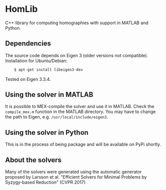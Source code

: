 # HomLib
C++ library for computing homographies with support in MATLAB and Python.

## Dependencies
The source code depends on Eigen 3 (older versions not compatible).
Installation for Ubuntu/Debian:
```bash
    $ apt-get install libeigen3-dev
```
Tested on Eigen 3.3.4.

## Using the solver in MATLAB
It is possible to MEX-compile the solver and use it in MATLAB. Check the
`compile_mex.m` function in the MATLAB directory. You may have to change the path to Eigen,
e.g. `/usr/local/include/eigen3`.

## Using the solver in Python
This is in the process of being package and will be available on PyPi shortly.

## About the solvers
Many of the solvers were generated using the automatic generator proposed by
Larsson et al. "Efficient Solvers for Minimal Problems by Syzygy-based
Reduction" (CVPR 2017)
